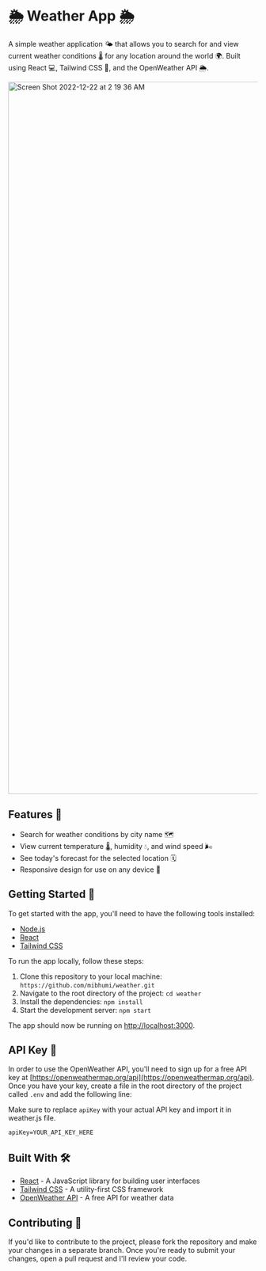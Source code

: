 # 🌦 Weather App 🌦

A simple weather application 🌤️ that allows you to search for and view current weather conditions 🌡️ for any location around the world 🌍. Built using React 💻, Tailwind CSS 🎨, and the OpenWeather API 🌦️.

<img width="1439" alt="Screen Shot 2022-12-22 at 2 19 36 AM" src="https://user-images.githubusercontent.com/30569172/209081574-bdf6e2f5-001d-456c-bc4c-fb5a2222b671.png">

## Features 🌟

- Search for weather conditions by city name 🗺️
- View current temperature 🌡️, humidity 💧, and wind speed 🌬️
- See today's forecast for the selected location 🗓️
- Responsive design for use on any device 📱

## Getting Started 🚀

To get started with the app, you'll need to have the following tools installed:

- [Node.js](https://nodejs.org/)
- [React](https://reactjs.org/)
- [Tailwind CSS](https://tailwindcss.com/)

To run the app locally, follow these steps:

1. Clone this repository to your local machine: `https://github.com/mibhumi/weather.git`
2. Navigate to the root directory of the project: `cd weather`
3. Install the dependencies: `npm install`
4. Start the development server: `npm start`

The app should now be running on [http://localhost:3000](http://localhost:3000).

## API Key 🔑

In order to use the OpenWeather API, you'll need to sign up for a free API key at [https://openweathermap.org/api](https://openweathermap.org/api). Once you have your key, create a file in the root directory of the project called `.env` and add the following line:


Make sure to replace `apiKey` with your actual API key and import it in weather.js file.

```
apiKey=YOUR_API_KEY_HERE
```
## Built With 🛠️

- [React](https://reactjs.org/) - A JavaScript library for building user interfaces
- [Tailwind CSS](https://tailwindcss.com/) - A utility-first CSS framework
- [OpenWeather API](https://openweathermap.org/api) - A free API for weather data

## Contributing 🤝

If you'd like to contribute to the project, please fork the repository and make your changes in a separate branch. Once you're ready to submit your changes, open a pull request and I'll review your code.
